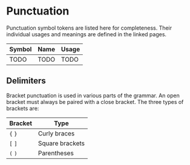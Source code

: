 # Punctuation

Punctuation symbol tokens are listed here for completeness.
Their individual usages and meanings are defined in the linked pages.

| Symbol | Name | Usage |
|--------|------|-------|
| TODO   | TODO | TODO  |

## Delimiters

Bracket punctuation is used in various parts of the grammar.
An open bracket must always be paired with a close bracket.
The three types of brackets are:

| Bracket | Type            |
|---------|-----------------|
| `{` `}` | Curly braces    |
| `[` `]` | Square brackets |
| `(` `)` | Parentheses     |
